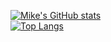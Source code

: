 [![Mike's GitHub stats](https://github-readme-stats.vercel.app/api?username=GiorgioMotorola&show_icons=true&theme=tokyonight)](https://github.com/GiorgioMotorola/github-readme-stats)
<br>
[![Top Langs](https://github-readme-stats.vercel.app/api/top-langs/?username=GiorgioMotorola&show_icons=true&theme=tokyonight&hide_progress=true)](https://github.com/GiorgioMotorola/github-readme-stats)
